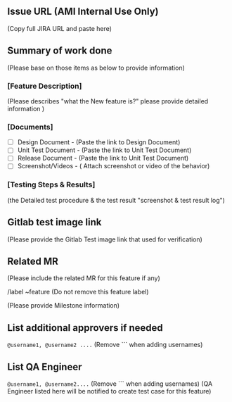 ## Issue URL (AMI Internal Use Only)
(Copy full JIRA URL and paste here)

## Summary of work done
(Please base on those items as below to provide information)

### [Feature Description]
(Please describes "what the New feature is?" please provide detailed information )

### [Documents]
- [ ] Design Document - (Paste the link to Design Document)
- [ ] Unit Test Document - (Paste the link to Unit Test Document)
- [ ] Release Document - (Paste the link to Unit Test Document)
- [ ] Screenshot/Videos - ( Attach screenshot or video of the behavior)

### [Testing Steps & Results]
(the Detailed test procedure & the test result "screenshot & test result log")

## Gitlab test image link
(Please provide the Gitlab Test image link that used for verification)

## Related MR
(Please include the related MR for this feature if any)

/label ~feature
(Do not remove this feature label)

(Please provide Milestone information)

## List additional approvers if needed
```@username1, @username2 ....``` (Remove ``` when adding usernames)

## List QA Engineer 
```@username1, @username2....``` (Remove ``` when adding usernames)
(QA Engineer listed here will be notified to create test case for this feature)


